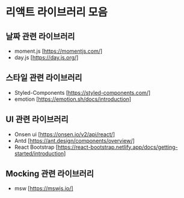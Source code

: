# 리액트 라이브러리 모음

## 날짜 관련 라이브러리

- moment.js [https://momentjs.com/]
- day.js [https://day.js.org/]

## 스타일 관련 라이브러리

- Styled-Components [https://styled-components.com/]
- emotion [https://emotion.sh/docs/introduction]

## UI 관련 라이브러리

- Onsen ui [https://onsen.io/v2/api/react/]
- Antd [https://ant.design/components/overview/]
- React Bootstrap [https://react-bootstrap.netlify.app/docs/getting-started/introduction]

## Mocking 관련 라이브러리

- msw [https://mswjs.io/]
